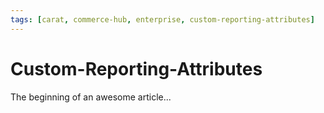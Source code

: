 ```yaml
---
tags: [carat, commerce-hub, enterprise, custom-reporting-attributes]
---
```



# Custom-Reporting-Attributes

The beginning of an awesome article...
